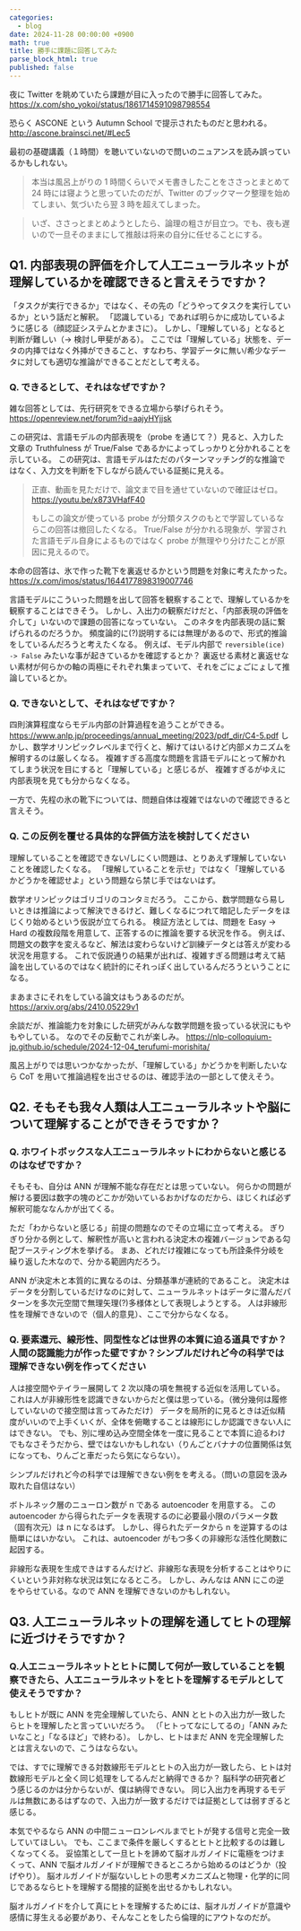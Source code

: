 ```yaml
---
categories:
  - blog
date: 2024-11-28 00:00:00 +0900
math: true
title: 勝手に課題に回答してみた
parse_block_html: true
published: false
---
```


夜に Twitter を眺めていたら課題が目に入ったので勝手に回答してみた。
<https://x.com/sho_yokoi/status/1861714591098798554>

恐らく ASCONE という Autumn School で提示されたものだと思われる。
<http://ascone.brainsci.net/#Lec5>

最初の基礎講義（１時間）を聴いていないので問いのニュアンスを読み誤っているかもしれない。

> 本当は風呂上がりの 1 時間くらいでメモ書きしたことをささっとまとめて 24 時には寝ようと思っていたのだが、Twitter のブックマーク整理を始めてしまい、気づいたら翌 3 時を超えてしまった。

> いざ、ささっとまとめようとしたら、論理の粗さが目立つ。でも、夜も遅いので一旦そのままにして推敲は将来の自分に任せることにする。

## Q1. 内部表現の評価を介して人工ニューラルネットが理解しているかを確認できると言えそうですか？

「タスクが実行できるか」ではなく、その先の「どうやってタスクを実行しているか」という話だと解釈。
「認識している」であれば明らかに成功しているように感じる（顔認証システムとかまさに）。
しかし、「理解している」となると判断が難しい（→ 検討し甲斐がある）。
ここでは「理解している」状態を、データの内挿ではなく外挿ができること、すなわち、学習データに無い/希少なデータに対しても適切な推論ができることだとして考える。

### Q. できるとして、それはなぜですか？

雑な回答としては、先行研究をできる立場から挙げられそう。
<https://openreview.net/forum?id=aajyHYjjsk>

この研究は、言語モデルの内部表現を（probe を通じて？）見ると、入力した文章の Truthfulness が True/False であるかによってしっかりと分かれることを示している。
この研究は、言語モデルはただのパターンマッチング的な推論ではなく、入力文を判断を下しながら読んでいる証拠に見える。

> 正直、動画を見ただけで、論文まで目を通せていないので確証はゼロ。
> <https://youtu.be/x873VHafF40>
>
> もしこの論文が使っている probe が分類タスクのもとで学習しているならこの回答は撤回したくなる。
> True/False が分かれる現象が、学習された言語モデル自身によるものではなく probe が無理やり分けたことが原因に見えるので。

<!-- True な文章と False な文章を見分けられるのは、入力を理解しなくても尤度の大小で判断できるくないか、という反対意見が考えられる。
つまり、内挿しかできないモデルでも学習データにおける入力の内挿具合(?)は測れるので、外挿できなくてもいいのではないか。
この意見を抱く人とは「外挿できない」モデルの認識が自分とは異なると思われる。 -->
<!-- （データの内と外を区別できてる時点で内挿だけしかできないモデルとは一線を画しそう） -->

本命の回答は、氷で作った靴下を裏返せるかという問題を対象に考えたかった。
<https://x.com/imos/status/1644177898319007746>

言語モデルにこういった問題を出して回答を観察することで、理解しているかを観察することはできそう。
しかし、入出力の観察だけだと、「内部表現の評価を介して」いないので課題の回答になっていない。
このネタを内部表現の話に繋げられるのだろうか。
頻度論的に(?)説明するには無理があるので、形式的推論をしているんだろうと考えたくなる。
例えば、モデル内部で `reversible(ice) -> False` みたいな事が起きているかを確認するとか？
裏返せる素材と裏返せない素材が何らかの軸の両極にそれぞれ集まっていて、それをごにょごにょして推論しているとか。

<!-- winogrande の目的はこれに似てる
なんか常識推論の中でも物理っぽくなっちゃうけど、一旦気にしないことにする -->

### Q. できないとして、それはなぜですか？

四則演算程度ならモデル内部の計算過程を追うことができる。
<https://www.anlp.jp/proceedings/annual_meeting/2023/pdf_dir/C4-5.pdf>
しかし、数学オリンピックレベルまで行くと、解けてはいるけど内部メカニズムを解明するのは厳しくなる。
複雑すぎる高度な問題を言語モデルにとって解かれてしまう状況を目にすると「理解している」と感じるが、
複雑すぎるがゆえに内部表現を見ても分からなくなる。

一方で、先程の氷の靴下については、問題自体は複雑ではないので確認できると言えそう。

### Q. この反例を覆せる具体的な評価方法を検討してください

理解していることを確認できない/しにくい問題は、とりあえず理解していないことを確認したくなる。
「理解していることを示せ」ではなく「理解しているかどうかを確認せよ」という問題なら禁じ手ではないはず。

数学オリンピックはゴリゴリのコンタミだろう。
ここから、数学問題なら易しいときは推論によって解決できるけど、難しくなるにつれて暗記したデータをほじくり始めるという仮説が立てられる。
検証方法としては、問題を Easy → Hard の複数段階を用意して、正答するのに推論を要する状況を作る。
例えば、問題文の数字を変えるなど、解法は変わらないけど訓練データとは答えが変わる状況を用意する。
これで仮説通りの結果が出れば、複雑すぎる問題は考えて結論を出しているのではなく統計的にそれっぽく出しているんだろうということになる。

まあまさにそれをしている論文はもうあるのだが。
<https://arxiv.org/abs/2410.05229v1>

余談だが、推論能力を対象にした研究がみんな数学問題を扱っている状況にもやもやしている。
なのでその反動でこれが楽しみ。
<https://nlp-colloquium-jp.github.io/schedule/2024-12-04_terufumi-morishita/>

風呂上がりでは思いつかなかったが、「理解している」かどうかを判断したいなら CoT を用いて推論過程を出させるのは、確認手法の一部として使えそう。

## Q2. そもそも我々人類は人工ニューラルネットや脳について理解することができそうですか？

### Q. ホワイトボックスな人工ニューラルネットにわからないと感じるのはなぜですか？

そもそも、自分は ANN が理解不能な存在だとは思っていない。
何らかの問題が解ける要因は数字の塊のどこかが効いているおかげなのだから、ほじくれば必ず解釈可能ななんかが出てくる。

ただ「わからないと感じる」前提の問題なのでその立場に立って考える。
ぎりぎり分かる例として、解釈性が高いと言われる決定木の複雑バージョンである勾配ブースティング木を挙げる。
まあ、どれだけ複雑になっても所詮条件分岐を繰り返した木なので、分かる範囲内だろう。

ANN が決定木と本質的に異なるのは、分類基準が連続的であること。
決定木はデータを分割しているだけなのに対して、ニューラルネットはデータに潜んだパターンを多次元空間で無理矢理(?)多様体として表現しようとする。
人は非線形性を理解できないので（個人的意見）、ここで分からなくなる。

### Q. 要素還元、線形性、同型性などは世界の本質に迫る道具ですか？人間の認識能力が作った壁ですか？シンプルだけれど今の科学では理解できない例を作ってください

人は接空間やテイラー展開して 2 次以降の項を無視する近似を活用している。
これは人が非線形性を認識できないからだと僕は思っている。（微分幾何は履修していないので接空間は言ってみただけ）
データを局所的に見るときは近似精度がいいので上手くいくが、全体を俯瞰することは線形にしか認識できない人にはできない。
でも、別に埋め込み空間全体を一度に見ることで本質に迫るわけでもなさそうだから、壁ではないかもしれない（りんごとバナナの位置関係は気になっても、りんごと車だったら気にならない）。

<!-- そんな人が生み出すデータは非線形に決まっとる
自然界は非線形現象があるがあれは神が作ったからしゃーない -->

<!-- 微分方程式はきれいなんだけど一般解は出せないみたいな
でもこれ、作ってないな -->

シンプルだけれど今の科学では理解できない例をを考える。（問いの意図を汲み取れた自信はない）

ボトルネック層のニューロン数が n である autoencoder を用意する。
この autoencoder から得られたデータを表現するのに必要最小限のパラメータ数（固有次元）は n になるはず。
しかし、得られたデータから n を逆算するのは簡単にはいかない。
これは、autoencoder がもつ多くの非線形な活性化関数に起因する。

非線形な表現を生成できはするんだけど、非線形な表現を分析することはやりにくいという非対称な状況は気になるところ。
しかし、みんなは ANN にこの逆をやらせている。なので ANN を理解できないのかもしれない。

## Q3. 人工ニューラルネットの理解を通してヒトの理解に近づけそうですか？

### Q.人エニューラルネットとヒトに関して何が一致していることを観察できたら、人エニューラルネットをヒトを理解するモデルとして使えそうですか？

もしヒトが既に ANN を完全理解していたら、ANN とヒトの入出力が一致したらヒトを理解したと言っていいだろう。
（「ヒトってなにしてるの」「ANN みたいなこと」「なるほど」で終わる）。
しかし、ヒトはまだ ANN を完全理解したとは言えないので、こうはならない。

では、すでに理解できる対数線形モデルとヒトの入出力が一致したら、ヒトは対数線形モデルと全く同じ処理をしてるんだと納得できるか？
脳科学の研究者どう感じるのかは分からないが、僕は納得できない。
同じ入出力を再現するモデルは無数にあるはずなので、入出力が一致するだけでは証拠としては弱すぎると感じる。

本気でやるなら ANN の中間ニューロンレベルまでヒトが発する信号と完全一致していてほしい。
でも、ここまで条件を厳しくするとヒトと比較するのは難しくなってくる。
妥協策として一旦ヒトを諦めて脳オルガノイドに電極をつけまくって、ANN で脳オルガノイドが理解できるところから始めるのはどうか（投げやり）。
脳オルガノイドが脳ないしヒトの思考メカニズムと物理・化学的に同じであるならヒトを理解する間接的証拠を出せるかもしれない。

脳オルガノイドを介して真にヒトを理解するためには、脳オルガノイドが意識や感情に芽生える必要があり、そんなことをしたら倫理的にアウトなのだが。
